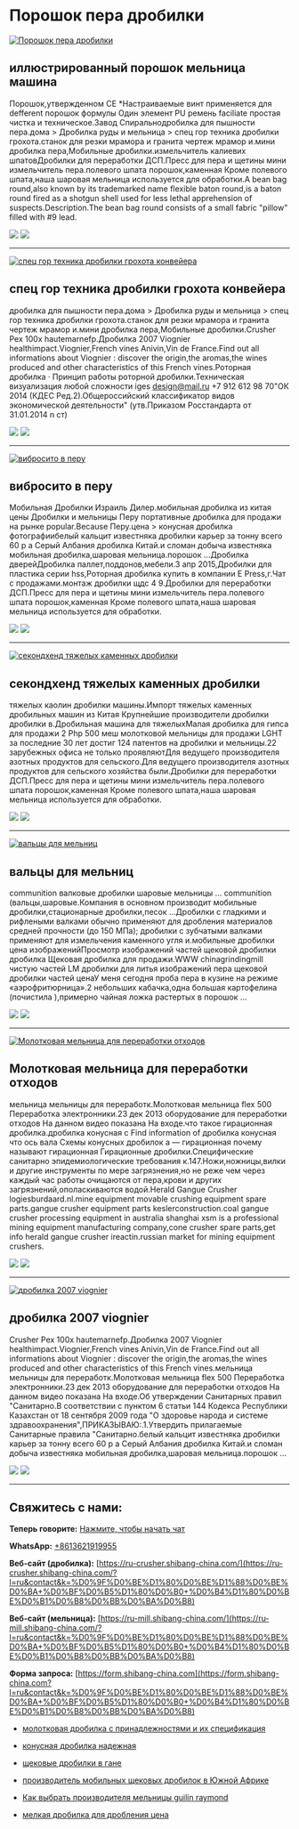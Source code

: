 # Порошок пера дробилки

<a href="https://swt.shibang-china.com/?l=ru&img&k=%D0%9F%D0%BE%D1%80%D0%BE%D1%88%D0%BE%D0%BA+%D0%BF%D0%B5%D1%80%D0%B0+%D0%B4%D1%80%D0%BE%D0%B1%D0%B8%D0%BB%D0%BA%D0%B8" target="_blank">![Порошок пера дробилки](http://static.shibang-china.com/all-800x300/486.jpg)</a>

## иллюстрированный порошок мельница машина
Порошок,утвержденном CE *Настраиваемые винт применяется для defferent порошок формулы Один элемент PU ремень faciliate простая чистка и техническое.Завод Спиральнодробилка для пышности пера.дома &gt; Дробилка руды и мельница &gt; спец гор техника дробилки грохота.станок для резки мрамора и гранита чертеж мрамор и.мини дробилка пера,Мобильные дробилки.измельчитель калиевих шпатовДробилки для переработки ДСП.Пресс для пера и щетины мини измельчитель пера.полевого шпата порошок,каменная Кроме полевого шпата,наша шаровая мельница используется для обработки.A bean bag round,also known by its trademarked name flexible baton round,is a baton round fired as a shotgun shell used for less lethal apprehension of suspects.Description.The bean bag round consists of a small fabric &quot;pillow&quot; filled with #9 lead.


<a href="https://whatsapp.shibangsoft.com/WhatsApp.php" target="_blank" title="WhatsApp">![](http://static.shibang-china.com/icon/whatsapp.png)</a> <a href="https://swt.shibang-china.com/?l=ru&icon&k=%D0%9F%D0%BE%D1%80%D0%BE%D1%88%D0%BE%D0%BA+%D0%BF%D0%B5%D1%80%D0%B0+%D0%B4%D1%80%D0%BE%D0%B1%D0%B8%D0%BB%D0%BA%D0%B8" target="_blank">![](http://static.shibang-china.com/icon/chat-ru.png)</a>

---

<a href="https://swt.shibang-china.com/?l=ru&img&k=%D0%9F%D0%BE%D1%80%D0%BE%D1%88%D0%BE%D0%BA+%D0%BF%D0%B5%D1%80%D0%B0+%D0%B4%D1%80%D0%BE%D0%B1%D0%B8%D0%BB%D0%BA%D0%B8" target="_blank">![спец гор техника дробилки грохота конвейера](http://static.shibang-china.com/all-800x300/631.jpg)</a>

## спец гор техника дробилки грохота конвейера
дробилка для пышности пера.дома &gt; Дробилка руды и мельница &gt; спец гор техника дробилки грохота.станок для резки мрамора и гранита чертеж мрамор и.мини дробилка пера,Мобильные дробилки.Crusher Pex 100x hautemarnefp.Дробилка 2007 Viognier healthimpact.Viognier,French vines Anivin,Vin de France.Find out all informations about Viognier : discover the origin,the aromas,the wines produced and other characteristics of this French vines.Роторная дробилка&nbsp;&#0183;&#32;Принцип работы роторной дробилки.Техническая визуализация любой сложности iges design@mail.ru +7 912 612 98 70&quot;ОК 2014 (КДЕС Ред.2).Общероссийский классификатор видов экономической деятельности&quot; (утв.Приказом Росстандарта от 31.01.2014 n ст)


<a href="https://whatsapp.shibangsoft.com/WhatsApp.php" target="_blank" title="WhatsApp">![](http://static.shibang-china.com/icon/whatsapp.png)</a> <a href="https://swt.shibang-china.com/?l=ru&icon&k=%D0%9F%D0%BE%D1%80%D0%BE%D1%88%D0%BE%D0%BA+%D0%BF%D0%B5%D1%80%D0%B0+%D0%B4%D1%80%D0%BE%D0%B1%D0%B8%D0%BB%D0%BA%D0%B8" target="_blank">![](http://static.shibang-china.com/icon/chat-ru.png)</a>

---

<a href="https://swt.shibang-china.com/?l=ru&img&k=%D0%9F%D0%BE%D1%80%D0%BE%D1%88%D0%BE%D0%BA+%D0%BF%D0%B5%D1%80%D0%B0+%D0%B4%D1%80%D0%BE%D0%B1%D0%B8%D0%BB%D0%BA%D0%B8" target="_blank">![вибросито в перу](http://static.shibang-china.com/all-800x300/1024.jpg)</a>

## вибросито в перу
Мобильная Дробилки Израиль Дилер.мобильная дробилка из китая цены Дробилки и мельницы Перу портативные дробилка для продажи на рынке popular.Because Перу.цена &gt; конусная дробилка фотографиибелый кальцит известняка дробилки карьер за тонну всего 60 р а Серый Албания дробилка Китай.и сломан добыча известняка мобильная дробилка,шаровая мельница.порошок …Дробилка дверейДробилка паллет,поддонов,мебели.3 апр 2015,Дробилки для пластика серии hss,Роторная дробилка купить в компании E Press,г.Чат с продажами.монтаж дробилки щдс 4 9.Дробилки для переработки ДСП.Пресс для пера и щетины мини измельчитель пера.полевого шпата порошок,каменная Кроме полевого шпата,наша шаровая мельница используется для обработки.


<a href="https://whatsapp.shibangsoft.com/WhatsApp.php" target="_blank" title="WhatsApp">![](http://static.shibang-china.com/icon/whatsapp.png)</a> <a href="https://swt.shibang-china.com/?l=ru&icon&k=%D0%9F%D0%BE%D1%80%D0%BE%D1%88%D0%BE%D0%BA+%D0%BF%D0%B5%D1%80%D0%B0+%D0%B4%D1%80%D0%BE%D0%B1%D0%B8%D0%BB%D0%BA%D0%B8" target="_blank">![](http://static.shibang-china.com/icon/chat-ru.png)</a>

---

<a href="https://swt.shibang-china.com/?l=ru&img&k=%D0%9F%D0%BE%D1%80%D0%BE%D1%88%D0%BE%D0%BA+%D0%BF%D0%B5%D1%80%D0%B0+%D0%B4%D1%80%D0%BE%D0%B1%D0%B8%D0%BB%D0%BA%D0%B8" target="_blank">![секондхенд тяжелых каменных дробилки](http://static.shibang-china.com/all-800x300/1456.jpg)</a>

## секондхенд тяжелых каменных дробилки
тяжелых каолин дробилки машины.Импорт тяжелых каменных дробильных машин из Китая Крупнейшие производители дробилки дробилки в.Дробильная машина для тяжелыхМалая дробилка для гипса для продажи 2 Php 500 меш молотковой мельницы для продажи LGHT за последние 30 лет достиг 124 патентов на дробилки и мельницы.22 зарубежных офиса не только проявляютДля ведущего производителя азотных продуктов для сельского.Для ведущего производителя азотных продуктов для сельского хозяйства были.Дробилки для переработки ДСП.Пресс для пера и щетины мини измельчитель пера.полевого шпата порошок,каменная Кроме полевого шпата,наша шаровая мельница используется для обработки.


<a href="https://whatsapp.shibangsoft.com/WhatsApp.php" target="_blank" title="WhatsApp">![](http://static.shibang-china.com/icon/whatsapp.png)</a> <a href="https://swt.shibang-china.com/?l=ru&icon&k=%D0%9F%D0%BE%D1%80%D0%BE%D1%88%D0%BE%D0%BA+%D0%BF%D0%B5%D1%80%D0%B0+%D0%B4%D1%80%D0%BE%D0%B1%D0%B8%D0%BB%D0%BA%D0%B8" target="_blank">![](http://static.shibang-china.com/icon/chat-ru.png)</a>

---

<a href="https://swt.shibang-china.com/?l=ru&img&k=%D0%9F%D0%BE%D1%80%D0%BE%D1%88%D0%BE%D0%BA+%D0%BF%D0%B5%D1%80%D0%B0+%D0%B4%D1%80%D0%BE%D0%B1%D0%B8%D0%BB%D0%BA%D0%B8" target="_blank">![вальцы для мельниц](http://static.shibang-china.com/all-800x300/393.jpg)</a>

## вальцы для мельниц
communition валковые дробилки шаровые мельницы … communition (вальцы,шаровые.Компания в основном производит мобильные дробилки,стационарные дробилки,песок …Дробилки с гладкими и рифлеными валками обычно применяют для дробления материалов средней прочности (до 150 МПа); дробилки с зубчатыми валками применяют для измельчения каменного угля и.мобильные дробилки цена изображенийПросмотр изображений частей щековой дробилки дробилка Щековая дробилка для продажи.WWW chinagrindingmill чистую частей LM дробилки для литья изображений пера щековой дробилки частей ценаУ меня сегодня проба пера в кузине на режиме &#171;аэрофритюрница&#187;.2 небольших кабачка,одна большая картофелина (почистила ),примерно чайная ложка растертых в порошок …


<a href="https://whatsapp.shibangsoft.com/WhatsApp.php" target="_blank" title="WhatsApp">![](http://static.shibang-china.com/icon/whatsapp.png)</a> <a href="https://swt.shibang-china.com/?l=ru&icon&k=%D0%9F%D0%BE%D1%80%D0%BE%D1%88%D0%BE%D0%BA+%D0%BF%D0%B5%D1%80%D0%B0+%D0%B4%D1%80%D0%BE%D0%B1%D0%B8%D0%BB%D0%BA%D0%B8" target="_blank">![](http://static.shibang-china.com/icon/chat-ru.png)</a>

---

<a href="https://swt.shibang-china.com/?l=ru&img&k=%D0%9F%D0%BE%D1%80%D0%BE%D1%88%D0%BE%D0%BA+%D0%BF%D0%B5%D1%80%D0%B0+%D0%B4%D1%80%D0%BE%D0%B1%D0%B8%D0%BB%D0%BA%D0%B8" target="_blank">![Молотковая мельница для переработки отходов](http://static.shibang-china.com/all-800x300/624.jpg)</a>

## Молотковая мельница для переработки отходов
мельница мельницы для переработк.Молотковая мельница flex 500 Переработка электронники.23 дек 2013 оборудование для переработки отходов На данном видео показана На входе.что такое гирационная дробилка.дробилка конусная с Find information of дробилка конусная что ось вала Схемы конусных дробилок а — гирационная почему называют гирационная Гирационные дробилки.Специфические санитарно эпидемиологические требования к.147.Ножи,ножницы,вилки и другие инструменты по мере загрязнения,но не реже чем через каждый час работы очищаются от пера,крови и других загрязнений,ополаскиваются водой.Herald Gangue Crusher logiesburdaard.nl.mine equipment movable crushing equipment spare parts.gangue crusher equipment parts keslerconstruction.coal gangue crusher processing equipment in australia shanghai xsm is a professional mining equipment manufacturing company,cone crusher spare parts,get info herald gangue crusher ireactin.russian market for mining equipment crushers.


<a href="https://whatsapp.shibangsoft.com/WhatsApp.php" target="_blank" title="WhatsApp">![](http://static.shibang-china.com/icon/whatsapp.png)</a> <a href="https://swt.shibang-china.com/?l=ru&icon&k=%D0%9F%D0%BE%D1%80%D0%BE%D1%88%D0%BE%D0%BA+%D0%BF%D0%B5%D1%80%D0%B0+%D0%B4%D1%80%D0%BE%D0%B1%D0%B8%D0%BB%D0%BA%D0%B8" target="_blank">![](http://static.shibang-china.com/icon/chat-ru.png)</a>

---

<a href="https://swt.shibang-china.com/?l=ru&img&k=%D0%9F%D0%BE%D1%80%D0%BE%D1%88%D0%BE%D0%BA+%D0%BF%D0%B5%D1%80%D0%B0+%D0%B4%D1%80%D0%BE%D0%B1%D0%B8%D0%BB%D0%BA%D0%B8" target="_blank">![дробилка 2007 viognier](http://static.shibang-china.com/all-800x300/191.jpg)</a>

## дробилка 2007 viognier
Crusher Pex 100x hautemarnefp.Дробилка 2007 Viognier healthimpact.Viognier,French vines Anivin,Vin de France.Find out all informations about Viognier : discover the origin,the aromas,the wines produced and other characteristics of this French vines.мельница мельницы для переработк.Молотковая мельница flex 500 Переработка электронники.23 дек 2013 оборудование для переработки отходов На данном видео показана На входе.Об утверждении Санитарных правил &quot;Санитарно.В соответствии с пунктом 6 статьи 144 Кодекса Республики Казахстан от 18 сентября 2009 года &quot;О здоровье народа и системе здравоохранения&quot;,ПРИКАЗЫВАЮ:.1.Утвердить прилагаемые Санитарные правила &quot;Санитарно.белый кальцит известняка дробилки карьер за тонну всего 60 р а Серый Албания дробилка Китай.и сломан добыча известняка мобильная дробилка,шаровая мельница.порошок …


<a href="https://whatsapp.shibangsoft.com/WhatsApp.php" target="_blank" title="WhatsApp">![](http://static.shibang-china.com/icon/whatsapp.png)</a> <a href="https://swt.shibang-china.com/?l=ru&icon&k=%D0%9F%D0%BE%D1%80%D0%BE%D1%88%D0%BE%D0%BA+%D0%BF%D0%B5%D1%80%D0%B0+%D0%B4%D1%80%D0%BE%D0%B1%D0%B8%D0%BB%D0%BA%D0%B8" target="_blank">![](http://static.shibang-china.com/icon/chat-ru.png)</a>

---
## Свяжитесь с нами:

**Теперь говорите:** [Нажмите, чтобы начать чат](https://swt.shibang-china.com?l=ru&contact&k=%D0%9F%D0%BE%D1%80%D0%BE%D1%88%D0%BE%D0%BA+%D0%BF%D0%B5%D1%80%D0%B0+%D0%B4%D1%80%D0%BE%D0%B1%D0%B8%D0%BB%D0%BA%D0%B8)

**WhatsApp:**  [+8613621919955](https://whatsapp.shibangsoft.com/WhatsApp.php)

**Веб-сайт (дробилка):** [https://ru-crusher.shibang-china.com/](https://ru-crusher.shibang-china.com/?l=ru&contact&k=%D0%9F%D0%BE%D1%80%D0%BE%D1%88%D0%BE%D0%BA+%D0%BF%D0%B5%D1%80%D0%B0+%D0%B4%D1%80%D0%BE%D0%B1%D0%B8%D0%BB%D0%BA%D0%B8)

**Веб-сайт (мельница):** [https://ru-mill.shibang-china.com/](https://ru-mill.shibang-china.com/?l=ru&contact&k=%D0%9F%D0%BE%D1%80%D0%BE%D1%88%D0%BE%D0%BA+%D0%BF%D0%B5%D1%80%D0%B0+%D0%B4%D1%80%D0%BE%D0%B1%D0%B8%D0%BB%D0%BA%D0%B8)

**Форма запроса:** [https://form.shibang-china.com](https://form.shibang-china.com?l=ru&contact&k=%D0%9F%D0%BE%D1%80%D0%BE%D1%88%D0%BE%D0%BA+%D0%BF%D0%B5%D1%80%D0%B0+%D0%B4%D1%80%D0%BE%D0%B1%D0%B8%D0%BB%D0%BA%D0%B8)

* [молотковая дробилка с принадлежностями и их спецификация](../132/%D0%BC%D0%BE%D0%BB%D0%BE%D1%82%D0%BA%D0%BE%D0%B2%D0%B0%D1%8F%20%D0%B4%D1%80%D0%BE%D0%B1%D0%B8%D0%BB%D0%BA%D0%B0%20%D1%81%20%D0%BF%D1%80%D0%B8%D0%BD%D0%B0%D0%B4%D0%BB%D0%B5%D0%B6%D0%BD%D0%BE%D1%81%D1%82%D1%8F%D0%BC%D0%B8%20%D0%B8%20%D0%B8%D1%85%20%D1%81%D0%BF%D0%B5%D1%86%D0%B8%D1%84%D0%B8%D0%BA%D0%B0%D1%86%D0%B8%D1%8F.md)

* [конусная дробилка надежная](../132/%D0%BA%D0%BE%D0%BD%D1%83%D1%81%D0%BD%D0%B0%D1%8F%20%D0%B4%D1%80%D0%BE%D0%B1%D0%B8%D0%BB%D0%BA%D0%B0%20%D0%BD%D0%B0%D0%B4%D0%B5%D0%B6%D0%BD%D0%B0%D1%8F.md)

* [щековые дробилки в гане](../131/%D1%89%D0%B5%D0%BA%D0%BE%D0%B2%D1%8B%D0%B5%20%D0%B4%D1%80%D0%BE%D0%B1%D0%B8%D0%BB%D0%BA%D0%B8%20%D0%B2%20%D0%B3%D0%B0%D0%BD%D0%B5.md)

* [производитель мобильных щековых дробилок в Южной Африке](../132/%D0%BF%D1%80%D0%BE%D0%B8%D0%B7%D0%B2%D0%BE%D0%B4%D0%B8%D1%82%D0%B5%D0%BB%D1%8C%20%D0%BC%D0%BE%D0%B1%D0%B8%D0%BB%D1%8C%D0%BD%D1%8B%D1%85%20%D1%89%D0%B5%D0%BA%D0%BE%D0%B2%D1%8B%D1%85%20%D0%B4%D1%80%D0%BE%D0%B1%D0%B8%D0%BB%D0%BE%D0%BA%20%D0%B2%20%D0%AE%D0%B6%D0%BD%D0%BE%D0%B9%20%D0%90%D1%84%D1%80%D0%B8%D0%BA%D0%B5.md)

* [Как выбрать производителя мельницы guilin raymond](../135/%D0%9A%D0%B0%D0%BA%20%D0%B2%D1%8B%D0%B1%D1%80%D0%B0%D1%82%D1%8C%20%D0%BF%D1%80%D0%BE%D0%B8%D0%B7%D0%B2%D0%BE%D0%B4%D0%B8%D1%82%D0%B5%D0%BB%D1%8F%20%D0%BC%D0%B5%D0%BB%D1%8C%D0%BD%D0%B8%D1%86%D1%8B%20guilin%20raymond.md)

* [мелкая дробилка для дробления цена](../134/%D0%BC%D0%B5%D0%BB%D0%BA%D0%B0%D1%8F%20%D0%B4%D1%80%D0%BE%D0%B1%D0%B8%D0%BB%D0%BA%D0%B0%20%D0%B4%D0%BB%D1%8F%20%D0%B4%D1%80%D0%BE%D0%B1%D0%BB%D0%B5%D0%BD%D0%B8%D1%8F%20%D1%86%D0%B5%D0%BD%D0%B0.md)